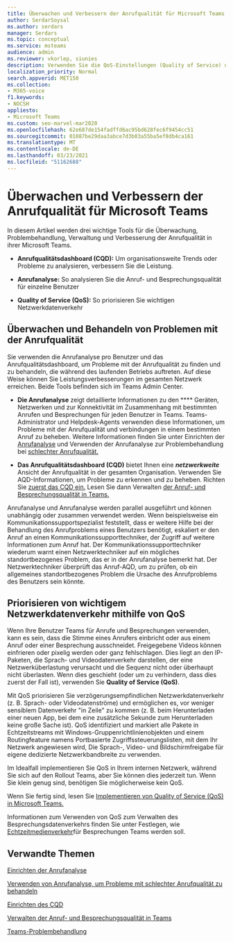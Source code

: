 ```yaml
---
title: Überwachen und Verbessern der Anrufqualität für Microsoft Teams
author: SerdarSoysal
ms.author: serdars
manager: Serdars
ms.topic: conceptual
ms.service: msteams
audience: admin
ms.reviewer: vkorlep, siunies
description: Verwenden Sie die QoS-Einstellungen (Quality of Service) und dann die Anrufanalyse und das Anrufqualitätsdashboard in Microsoft Teams.
localization_priority: Normal
search.appverid: MET150
ms.collection:
- M365-voice
f1.keywords:
- NOCSH
appliesto:
- Microsoft Teams
ms.custom: seo-marvel-mar2020
ms.openlocfilehash: 62e687de154fadffd6ac95bd628fec6f9454cc51
ms.sourcegitcommit: 01087be29daa3abce7d3b03a55ba5ef8db4ca161
ms.translationtype: MT
ms.contentlocale: de-DE
ms.lasthandoff: 03/23/2021
ms.locfileid: "51162688"
---
```

# <a name="monitor-and-improve-call-quality-for-microsoft-teams"></a>Überwachen und Verbessern der Anrufqualität für Microsoft Teams

In diesem Artikel werden drei wichtige Tools für die Überwachung, Problembehandlung, Verwaltung und Verbesserung der Anrufqualität in ihrer Microsoft Teams. 

- **Anrufqualitätsdashboard (CQD):** Um organisationsweite Trends oder Probleme zu analysieren, verbessern Sie die Leistung.

- **Anrufanalyse:** So analysieren Sie die Anruf- und Besprechungsqualität für einzelne Benutzer

- **Quality of Service (QoS):** So priorisieren Sie wichtigen Netzwerkdatenverkehr



## <a name="monitor-and-troubleshoot-call-quality"></a>Überwachen und Behandeln von Problemen mit der Anrufqualität
Sie verwenden die Anrufanalyse pro  Benutzer und das Anrufqualitätsdashboard, um Probleme mit der Anrufqualität zu finden und zu behandeln, die während des laufenden Betriebs auftreten.  Auf diese Weise können Sie Leistungsverbesserungen im gesamten Netzwerk erreichen. Beide Tools befinden sich im Teams Admin Center.

 - **Die Anrufanalyse** zeigt detaillierte Informationen zu den **** Geräten, Netzwerken und zur Konnektivität im Zusammenhang mit bestimmten Anrufen und Besprechungen für jeden Benutzer in Teams. Teams-Administrator und Helpdesk-Agents verwenden diese Informationen, um Probleme mit der Anrufqualität und verbindungen in einem bestimmten Anruf zu beheben. Weitere Informationen finden Sie unter Einrichten der [Anrufanalyse](set-up-call-analytics.md) und Verwenden der Anrufanalyse zur Problembehandlung bei [schlechter Anrufqualität.](use-call-analytics-to-troubleshoot-poor-call-quality.md)
 
 - **Das Anrufqualitätsdashboard (CQD)** bietet Ihnen eine **_netzwerkweite_** Ansicht der Anrufqualität in der gesamten Organisation. Verwenden Sie AQD-Informationen, um Probleme zu erkennen und zu beheben. Richten Sie [zuerst das CQD ein.](turning-on-and-using-call-quality-dashboard.md) Lesen Sie dann Verwalten [der Anruf- und Besprechungsqualität in Teams.](quality-of-experience-review-guide.md)

 Anrufanalyse und Anrufanalyse werden parallel ausgeführt und können unabhängig oder zusammen verwendet werden. Wenn beispielsweise ein Kommunikationssupportspezialist feststellt, dass er weitere Hilfe bei der Behandlung des Anrufproblems eines Benutzers benötigt, eskaliert er den Anruf an einen Kommunikationssupporttechniker, der Zugriff auf weitere Informationen zum Anruf hat. Der Kommunikationssupporttechniker wiederum warnt einen Netzwerktechniker auf ein mögliches standortbezogenes Problem, das er in der Anrufanalyse bemerkt hat. Der Netzwerktechniker überprüft das Anruf-AQD, um zu prüfen, ob ein allgemeines standortbezogenes Problem die Ursache des Anrufproblems des Benutzers sein könnte.


## <a name="prioritize-important-network-traffic-using-qos"></a>Priorisieren von wichtigem Netzwerkdatenverkehr mithilfe von QoS
Wenn Ihre Benutzer Teams für Anrufe und Besprechungen verwenden, kann es sein, dass die Stimme eines Anrufers einbricht oder aus einem Anruf oder einer Besprechung ausschneidet. Freigegebene Videos können einfrieren oder pixelig werden oder ganz fehlschlagen. Dies liegt an den IP-Paketen, die Sprach- und Videodatenverkehr darstellen, der eine Netzwerküberlastung verursacht und die Sequenz nicht oder überhaupt nicht überlasten. Wenn dies geschieht (oder um zu verhindern, dass dies zuerst der Fall ist), verwenden Sie **Quality of Service (QoS)**. 

Mit QoS priorisieren Sie verzögerungsempfindlichen Netzwerkdatenverkehr (z. B. Sprach- oder Videodatenströme) und ermöglichen es, vor weniger sensiblem Datenverkehr "in Zeile" zu kommen (z. B. beim Herunterladen einer neuen App, bei dem eine zusätzliche Sekunde zum Herunterladen keine große Sache ist). QoS identifiziert und markiert alle Pakete in Echtzeitstreams mit Windows-Gruppenrichtlinienobjekten und einem Routingfeature namens Portbasierte Zugriffssteuerungslisten, mit dem Ihr Netzwerk angewiesen wird, Die Sprach-, Video- und Bildschirmfreigabe für eigene dedizierte Netzwerkbandbreite zu verwenden.

Im Idealfall implementieren Sie QoS in Ihrem internen Netzwerk, während Sie sich auf den Rollout Teams, aber Sie können dies jederzeit tun. Wenn Sie klein genug sind, benötigen Sie möglicherweise kein QoS.

Wenn Sie fertig sind, lesen Sie [Implementieren von Quality of Service (QoS) in Microsoft Teams.](QoS-in-Teams.md)

Informationen zum Verwenden von QoS zum Verwalten des Besprechungsdatenverkehrs finden Sie unter Festlegen, wie [Echtzeitmedienverkehr](meeting-settings-in-teams.md#set-how-you-want-to-handle-real-time-media-traffic-for-teams-meetings)für Besprechungen Teams werden soll.


## <a name="related-topics"></a>Verwandte Themen

[Einrichten der Anrufanalyse](set-up-call-analytics.md)

[Verwenden von Anrufanalyse, um Probleme mit schlechter Anrufqualität zu behandeln](use-call-analytics-to-troubleshoot-poor-call-quality.md)

[Einrichten des CQD](turning-on-and-using-call-quality-dashboard.md)

[Verwalten der Anruf- und Besprechungsqualität in Teams](quality-of-experience-review-guide.md)

[Teams-Problembehandlung](/MicrosoftTeams/troubleshoot/teams)